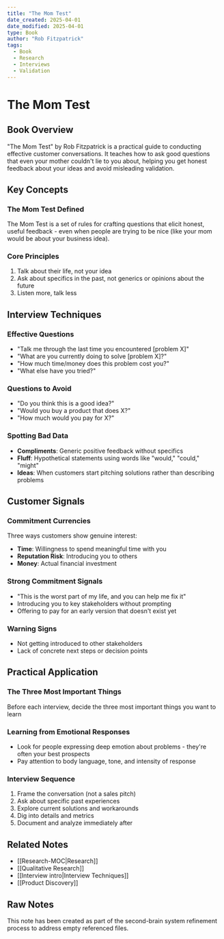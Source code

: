 ```yaml
---
title: "The Mom Test"
date_created: 2025-04-01
date_modified: 2025-04-01
type: Book
author: "Rob Fitzpatrick"
tags:
  - Book
  - Research
  - Interviews
  - Validation
---
```


# The Mom Test

## Book Overview
"The Mom Test" by Rob Fitzpatrick is a practical guide to conducting effective customer conversations. It teaches how to ask good questions that even your mother couldn't lie to you about, helping you get honest feedback about your ideas and avoid misleading validation.

## Key Concepts

### The Mom Test Defined
The Mom Test is a set of rules for crafting questions that elicit honest, useful feedback - even when people are trying to be nice (like your mom would be about your business idea).

### Core Principles
1. Talk about their life, not your idea
2. Ask about specifics in the past, not generics or opinions about the future
3. Listen more, talk less

## Interview Techniques

### Effective Questions
- "Talk me through the last time you encountered [problem X]"
- "What are you currently doing to solve [problem X]?"
- "How much time/money does this problem cost you?"
- "What else have you tried?"

### Questions to Avoid
- "Do you think this is a good idea?"
- "Would you buy a product that does X?"
- "How much would you pay for X?"

### Spotting Bad Data
- **Compliments**: Generic positive feedback without specifics
- **Fluff**: Hypothetical statements using words like "would," "could," "might"
- **Ideas**: When customers start pitching solutions rather than describing problems

## Customer Signals

### Commitment Currencies
Three ways customers show genuine interest:
- **Time**: Willingness to spend meaningful time with you
- **Reputation Risk**: Introducing you to others
- **Money**: Actual financial investment

### Strong Commitment Signals
- "This is the worst part of my life, and you can help me fix it"
- Introducing you to key stakeholders without prompting
- Offering to pay for an early version that doesn't exist yet

### Warning Signs
- Not getting introduced to other stakeholders
- Lack of concrete next steps or decision points

## Practical Application

### The Three Most Important Things
Before each interview, decide the three most important things you want to learn

### Learning from Emotional Responses
- Look for people expressing deep emotion about problems - they're often your best prospects
- Pay attention to body language, tone, and intensity of response

### Interview Sequence
1. Frame the conversation (not a sales pitch)
2. Ask about specific past experiences
3. Explore current solutions and workarounds
4. Dig into details and metrics
5. Document and analyze immediately after

## Related Notes
- [[Research-MOC|Research]]
- [[Qualitative Research]]
- [[Interview intro|Interview Techniques]]
- [[Product Discovery]]

## Raw Notes
This note has been created as part of the second-brain system refinement process to address empty referenced files.
